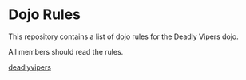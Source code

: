 Dojo Rules
==========

This repository contains a list of dojo rules for the Deadly Vipers dojo.

All members should read the rules.

[deadlyvipers](https://github.com/deadlyvipers)
